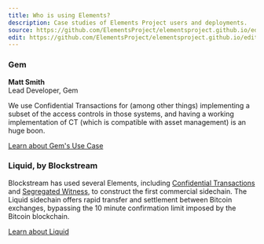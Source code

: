 ```yaml
---
title: Who is using Elements?
description: Case studies of Elements Project users and deployments.
source: https://github.com/ElementsProject/elementsproject.github.io/edit/hexo/source/case-studies/index.md
edit: https://github.com/ElementsProject/elementsproject.github.io/edit/hexo/source/case-studies/index.md
---
```


### Gem
<div class="ui icon message">
  <i class="icon quote left"></i>
  <div class="content">
    <div class="ui comments">
      <div class="comment">
        <div class="content">
          <strong class="author">Matt Smith</strong>
          <div class="metadata">Lead Developer, Gem</div>
          <div class="text">
            <p>We use Confidential Transactions for (among other things)
            implementing a subset of the access controls in those systems, and
            having a working implementation of CT (which is compatible with asset
            management) is an huge boon.</p>
          </div>
        </div>
      </div>
    </div>
  </div>
</div>

<a href="/case-studies/gem.html" class="ui huge right floated primary button">Learn about Gem's Use Case<i class="ui icon chevron right"></i></a>

<div style="clear: both;"></div>


### Liquid, by Blockstream
Blockstream has used several Elements, including [Confidential Transactions](/elements/confidential-transactions) and [Segregated Witness](/elements/segregated-witness), to construct the first commercial sidechain.  The Liquid sidechain offers rapid transfer and settlement between Bitcoin exchanges, bypassing the 10 minute confirmation limit imposed by the Bitcoin blockchain.

<a href="/sidechains/liquid" class="ui button huge primary">Learn about Liquid<i class="ui icon chevron right"></i></a>


<!-- ### Rootstock

### Gem -->

